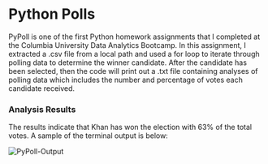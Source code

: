 # Python Polls

PyPoll is one of the first Python homework assignments that I completed at the Columbia University Data Analytics Bootcamp. In this assignment, I extracted a .csv file from a local path and used a for loop to iterate through polling data to determine the winner candidate. After the candidate has been selected, then the code will print out a .txt file containing analyses of polling data which includes the number and percentage of votes each candidate received.

### Analysis Results

The results indicate that Khan has won the election with 63% of the total votes.
A sample of the terminal output is below:

![PyPoll-Output](/Images/pypoll-output.png)